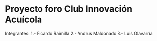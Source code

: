 # Proyecto foro Club Innovación Acuícola

Integrantes:
1.- Ricardo Raimilla
2.- Andrus Maldonado
3.- Luis Olavarría
